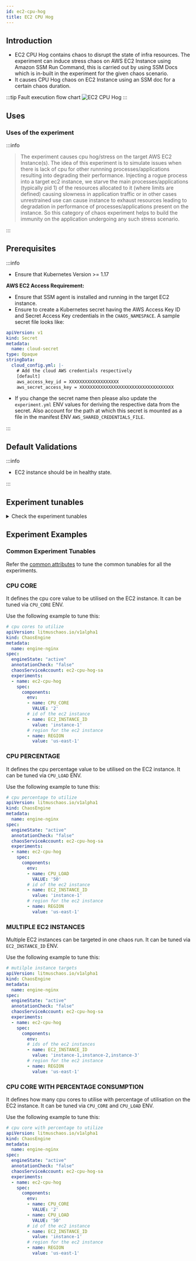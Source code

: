 ```yaml
---
id: ec2-cpu-hog
title: EC2 CPU Hog
---
```


## Introduction

- EC2 CPU Hog contains chaos to disrupt the state of infra resources. The experiment can induce stress chaos on AWS EC2 Instance using Amazon SSM Run Command, this is carried out by using SSM Docs which is in-built in the experiment for the given chaos scenario.
- It causes CPU Hog chaos on EC2 Instance using an SSM doc for a certain chaos duration.

:::tip Fault execution flow chart
![EC2 CPU Hog](./static/images/ec2-cpu-hog.png)
:::

## Uses

### Uses of the experiment

:::info

> The experiment causes cpu hog/stress on the target AWS EC2 Instance(s). The idea of this experiment is to simulate issues when there is lack of cpu for other runnning processes/applications resulting into degrading their performance.
> Injecting a rogue process into a target ec2 instance, we starve the main processes/applications (typically pid 1) of the resources allocated to it (where limits are defined) causing slowness in application traffic or in other cases unrestrained use can cause instance to exhaust resources leading to degradation in performance of processes/applications present on the instance. So this category of chaos experiment helps to build the immunity on the application undergoing any such stress scenario.

:::

## Prerequisites

:::info

- Ensure that Kubernetes Version >= 1.17

**AWS EC2 Access Requirement:**

- Ensure that SSM agent is installed and running in the target EC2 instance.
- Ensure to create a Kubernetes secret having the AWS Access Key ID and Secret Access Key credentials in the `CHAOS_NAMESPACE`. A sample secret file looks like:

```yaml
apiVersion: v1
kind: Secret
metadata:
  name: cloud-secret
type: Opaque
stringData:
  cloud_config.yml: |-
    # Add the cloud AWS credentials respectively
    [default]
    aws_access_key_id = XXXXXXXXXXXXXXXXXXX
    aws_secret_access_key = XXXXXXXXXXXXXXXXXXXXXXXXXXXXXXXXXXXX
```

- If you change the secret name then please also update the `experiment.yml` ENV values for deriving the respective data from the secret. Also account for the path at which this secret is mounted as a file in the manifest ENV `AWS_SHARED_CREDENTIALS_FILE`.

:::

## Default Validations

:::info

- EC2 instance should be in healthy state.

:::

## Experiment tunables

<details>
    <summary>Check the experiment tunables</summary>
    <h2>Mandatory Fields</h2>
    <table>
        <tr>
            <th> Variables </th>
            <th> Description </th>
            <th> Notes </th>
        </tr>
        <tr>
            <td> EC2_INSTANCE_ID </td>
            <td> ID of the target EC2 instance </td>
            <td> For example: <code>i-044d3cb4b03b8af1f</code> </td>
        </tr>
        <tr>
            <td> REGION </td>
            <td> The AWS region ID where the EC2 instance has been created </td>
            <td> For example: <code>us-east-1</code> </td>
        </tr>
    </table>
    <h2>Optional Fields</h2>
    <table>
        <tr>
            <th> Variables </th>
            <th> Description </th>
            <th> Notes </th>
        </tr>
        <tr>
            <td> TOTAL_CHAOS_DURATION </td>
            <td> The total time duration for chaos injection (sec) </td>
            <td> Defaults to 30s </td>
        </tr>
        <tr>
            <td> CHAOS_INTERVAL </td>
            <td> The interval (in sec) between successive chaos injection</td>
            <td> Defaults to 60s </td>
        </tr>
        <tr>
            <td> AWS_SHARED_CREDENTIALS_FILE </td>
            <td> Provide the path for aws secret credentials</td>
            <td> Defaults to <code>/tmp/cloud_config.yml</code> </td>
        </tr>
        <tr>
            <td> INSTALL_DEPENDENCIES </td>
            <td> Select to install dependencies used to run the cpu chaos. It can be either True or False</td>
            <td> Defaults to True </td>
        </tr>
        <tr>
            <td> CPU_CORE </td>
            <td> Provide the number of cpu cores to consume</td>
            <td> Defaults to 0 </td>
        </tr>
        <tr>
            <td> CPU_LOAD </td>
            <td> Provide the percentage of a single cpu core to be consumed</td>
            <td> Defaults to 100 </td>
        </tr>
        <tr>
            <td> SEQUENCE </td>
            <td> It defines sequence of chaos execution for multiple instance</td>
            <td> Default value: parallel. Supported: serial, parallel </td>
        </tr>
        <tr>
            <td> RAMP_TIME </td>
            <td> Period to wait before and after injection of chaos in sec </td>
            <td> Eg: 30 </td>
        </tr>
    </table>
</details>

## Experiment Examples

### Common Experiment Tunables

Refer the [common attributes](../common-tunables-for-all-experiments) to tune the common tunables for all the experiments.

### CPU CORE

It defines the cpu core value to be utilised on the EC2 instance. It can be tuned via `CPU_CORE` ENV.

Use the following example to tune this:

[embedmd]:# (./static/manifests/ec2-cpu-hog/cpu-core.yaml yaml)
```yaml
# cpu cores to utilize
apiVersion: litmuschaos.io/v1alpha1
kind: ChaosEngine
metadata:
  name: engine-nginx
spec:
  engineState: "active"
  annotationCheck: "false"
  chaosServiceAccount: ec2-cpu-hog-sa
  experiments:
  - name: ec2-cpu-hog
    spec:
      components:
        env:
        - name: CPU_CORE
          VALUE: '2'
        # id of the ec2 instance
        - name: EC2_INSTANCE_ID
          value: 'instance-1'
        # region for the ec2 instance
        - name: REGION
          value: 'us-east-1'
```

### CPU PERCENTAGE

It defines the cpu percentage value to be utilised on the EC2 instance. It can be tuned via `CPU_LOAD` ENV.

Use the following example to tune this:

[embedmd]:# (./static/manifests/ec2-cpu-hog/cpu-percentage.yaml yaml)
```yaml
# cpu percentage to utilize
apiVersion: litmuschaos.io/v1alpha1
kind: ChaosEngine
metadata:
  name: engine-nginx
spec:
  engineState: "active"
  annotationCheck: "false"
  chaosServiceAccount: ec2-cpu-hog-sa
  experiments:
  - name: ec2-cpu-hog
    spec:
      components:
        env:
        - name: CPU_LOAD
          VALUE: '50'
        # id of the ec2 instance
        - name: EC2_INSTANCE_ID
          value: 'instance-1'
        # region for the ec2 instance
        - name: REGION
          value: 'us-east-1'
```

### MULTIPLE EC2 INSTANCES

Multiple EC2 instances can be targeted in one chaos run. It can be tuned via `EC2_INSTANCE_ID` ENV.

Use the following example to tune this:

[embedmd]:# (./static/manifests/ec2-cpu-hog/multiple-instances.yaml yaml)
```yaml
# mutilple instance targets
apiVersion: litmuschaos.io/v1alpha1
kind: ChaosEngine
metadata:
  name: engine-nginx
spec:
  engineState: "active"
  annotationCheck: "false"
  chaosServiceAccount: ec2-cpu-hog-sa
  experiments:
  - name: ec2-cpu-hog
    spec:
      components:
        env:
        # ids of the ec2 instances
        - name: EC2_INSTANCE_ID
          value: 'instance-1,instance-2,instance-3'
        # region for the ec2 instance
        - name: REGION
          value: 'us-east-1'
```

### CPU CORE WITH PERCENTAGE CONSUMPTION

It defines how many cpu cores to utilise with percentage of utilisation on the EC2 instance. It can be tuned via `CPU_CORE` and `CPU_LOAD` ENV.

Use the following example to tune this:

[embedmd]:# (./static/manifests/ec2-cpu-hog/cpu-core-with-percentage.yaml yaml)
```yaml
# cpu core with percentage to utilize
apiVersion: litmuschaos.io/v1alpha1
kind: ChaosEngine
metadata:
  name: engine-nginx
spec:
  engineState: "active"
  annotationCheck: "false"
  chaosServiceAccount: ec2-cpu-hog-sa
  experiments:
  - name: ec2-cpu-hog
    spec:
      components:
        env:
        - name: CPU_CORE
          VALUE: '2'
        - name: CPU_LOAD
          VALUE: '50'
        # id of the ec2 instance
        - name: EC2_INSTANCE_ID
          value: 'instance-1'
        # region for the ec2 instance
        - name: REGION
          value: 'us-east-1'
```
